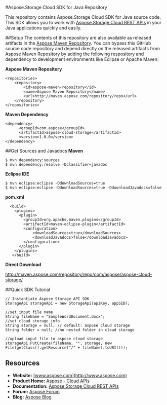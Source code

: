 #Aspose.Storage Cloud SDK for Java Repository

This repository contains Aspose.Storage Cloud SDK for Java source code. This SDK allows you to work with [Aspose.Storage Cloud REST APIs](http://www.aspose.com/docs/display/totalcloud/Aspose+for+Cloud+File+Storage+API+Reference+%28v1.1%29) in your Java applications quickly and easily. 

##Setup
The contents of this repository are also available as released artifacts in the
[Aspose Maven Repository](http://maven.aspose.com/repository/repo).
You can bypass this GitHub source code repository and depend directly on the released artifacts from Aspose Maven Repository by adding the following respository and dependency to development environments like Eclipse or Apache Maven:

**Aspose Maven Repository**

```
<repositories>
    <repository>
        <id>aspose-maven-repository</id>
        <name>Aspose Maven Repository</name>
        <url>http://maven.aspose.com/repository/repo</url>
    </repository>
</repositories>
```
**Maven Dependency**
```
<dependency>
      <groupId>com.aspose</groupId>
      <artifactId>aspose-cloud-storage</artifactId>
      <version>1.0.0</version>
</dependency>
```
##Get Sources and Javadocs
**Maven**
```
$ mvn dependency:sources
$ mvn dependency:resolve -Dclassifier=javadoc
```
**Eclipse IDE**
```
$ mvn eclipse:eclipse -DdownloadSources=true
$ mvn eclipse:eclipse -DdownloadSources=true -DdownloadJavadocs=false
```
**pom.xml**
```
  <build>
	<plugins>
	  <plugin>
		<groupId>org.apache.maven.plugins</groupId>
		<artifactId>maven-eclipse-plugin</artifactId>
		<configuration>
			<downloadSources>true</downloadSources>
			<downloadJavadocs>false</downloadJavadocs>
		</configuration>
	  </plugin>
	</plugins>
   </build>
```
**Direct Download**

http://maven.aspose.com/repository/repo/com/aspose/aspose-cloud-storage/


##Quick SDK Tutorial
```
// Instantiate Aspose Storage API SDK
StorageApi storageApi = new StorageApi(apiKey, appSID);

//set input file name
String fileName = "SampleWordDocument.docx";
//set cloud storage info
String storage = null; // default: aspose cloud storage
String folder = null; //no nested folder in cloud storage

//upload input file to aspose cloud storage
storageApi.PutCreate(fileName, "", storage, new File(getClass().getResource("/" + fileName).toURI()));

```
## Resources

+ **Website:** [www.aspose.com](http://www.aspose.com)
+ **Product Home:** [Aspose - Cloud APIs](http://www.aspose.com/cloud/total-api.aspx)
+ **Documentation:** [Aspose.Storage Cloud REST APIs](http://www.aspose.com/docs/display/totalcloud/Aspose+for+Cloud+File+Storage+API+Reference+%28v1.1%29)
+ **Forum:** [Aspose Forum](http://www.aspose.com/community/forums/)
+ **Blog:** [Aspose Blog](http://www.aspose.com/blogs/)